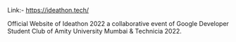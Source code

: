 Link:- https://ideathon.tech/


Official Website of Ideathon 2022 a collaborative event of Google Developer Student Club of Amity University Mumbai & Technicia 2022.
